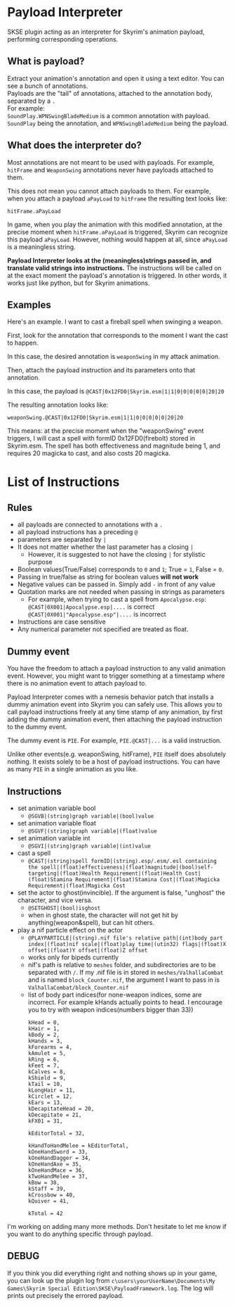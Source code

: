 # Payload Interpreter
SKSE plugin acting as an interpreter for Skyrim's animation payload, performing corresponding operations.

## What is payload?
Extract your animation's annotation and open it using a text editor. You can see a bunch of annotations.<br/>
Payloads are the "tail" of annotations, attached to the annotation body, separated by a `.`<br/>
For example: <br/>
`SoundPlay.WPNSwingBladeMedium` is a common annotation with payload. <br/>
`SoundPlay` being the annotation, and `WPNSwingBladeMedium` being the payload. <br/>

## What does the interpreter do?
Most annotations are not meant to be used with payloads. For example, `hitFrame` and `WeaponSwing` annotations never have payloads attached to them. <br/>

This does not mean you cannot attach payloads to them. For example, when you attach a payload `aPayLoad` to `hitFrame` the resulting text looks like: <br/>

`hitFrame.aPayLoad`

In game, when you play the animation with this modified annotation, at the precise moment when `hitFrame.aPayLoad` is triggered, Skyrim can recognize this payload `aPayLoad`. However, nothing would happen at all, since `aPayLoad` is a meaningless string. 

**Payload Interpreter looks at the (meaningless)strings passed in, and translate valid strings into instructions.** The instructions will be called on at the exact moment the payload's annotation is triggered. In other words, it works just like python, but for Skyrim animations. <br/>

## Examples
Here's an example. I want to cast a fireball spell when swinging a weapon. <br/>

First, look for the annotation that corresponds to the moment I want the cast to happen. <br/>

In this case, the desired annotation is `weaponSwing` in my attack animation. <br/>

Then, attach the payload instruction and its parameters onto that annotation. <br/>

In this case, the payload is `@CAST|0x12FD0|Skyrim.esm|1|1|0|0|0|0|0|20|20` <br/>

The resulting annotation looks like: <br/>

`weaponSwing.@CAST|0x12FD0|Skyrim.esm|1|1|0|0|0|0|0|20|20` <br/>

This means: at the precise moment when the "weaponSwing" event triggers, I will cast a spell with formID 0x12FD0(firebolt) stored in Skyrim.esm. The spell has both effectiveness and magnitude being 1, and requires 20 magicka to cast, and also costs 20 magicka.

# List of Instructions
## Rules
- all payloads are connected to annotations with a `.`
- all payload instructions has a preceding `@`
- parameters are separated by `|`
- It does not matter whether the last parameter has a closing `|`
  - However, it is suggested to not have the closing `|` for stylistic purpose
- Boolean values(True/False) corresponds to `0` and `1`; True = `1`, False = `0`. 
- Passing in true/false as string for boolean values **will not work**
- Negative values can be passed in. Simply add `-` in front of any value
- Quotation marks are not needed when passing in strings as parameters
  - For example, when trying to cast a spell from `Apocalypse.esp`: <br/>
   `@CAST|0X001|Apocalypse.esp|....` is correct <br/>
   `@CAST|0X001|"Apocalypse.esp"|....` is incorrect <br/>
- Instructions are case sensitive
- Any numerical parameter not specified are treated as float.


## Dummy event
You have the freedom to attach a payload instruction to any valid animation event. However, you might want to trigger something at a timestamp where there is no animation event to attach payload to. <br/>

Payload Interpreter comes with a nemesis behavior patch that installs a dummy animation event into Skyrim you can safely use. This allows you to call payload instructions freely at any time stamp of any animation, by first adding the dummy animation event, then attaching the payload instruction to the dummy event.

The dummy event is `PIE`. For example, `PIE.@CAST|...` is a valid instruction.

Unlike other events(e.g. weaponSwing, hitFrame), `PIE` itself does absolutely nothing. It exists solely to be a host of payload instructions. You can have as many `PIE` in a single animation as you like.

## Instructions
- set animation variable bool<br/>
  - `@SGVB|(string)graph variable|(bool)value`<br/>
- set animation variable float<br/>
  - `@SGVF|(string)graph variable|(float)value`<br/>
- set animation variable int<br/>
  - `@SGVI|(string)graph variable|(int)value `<br/>
- cast a spell<br/>
  - `@CAST|(string)spell formID|(string).esp/.esm/.esl containing the spell|(float)effectiveness|(float)magnitude|(bool)self-targeting|(float)Health Requirement|(float)Health Cost|(float)Stamina Requirement|(float)Stamina Cost|(float)Magicka Requirement|(float)Magicka Cost`<br/>
- set the actor to ghost(invincible). If the argument is false, "unghost" the character, and vice versa. <br/>
  - `@SETGHOST|(bool)isghost`<br/>
  - when in ghost state, the character will not get hit by anything(weapon&spell), but can hit others. 
- play a nif particle effect on the actor
  - `@PLAYPARTICLE|(string).nif file's relative path|(int)body part index|(float)nif scale|(float)play time|(utin32) flags|(float)X offset|(float)Y offset|(float)Z offset`
  - works only for bipeds currently
  - nif's path is relative to `meshes` folder, and subdirectories are to be separated with `/`. If my .nif file is in stored in `meshes/ValhallaCombat` and is named `block_Counter.nif`, the argument I want to pass in is `ValhallaCombat/block_Counter.nif`
  - list of body part indices(for none-weapon indices, some are incorrect. For example kHands actually points to head. I encourage you to try with weapon indices(numbers bigger than 33))
    ```
    kHead = 0,
    kHair = 1,
    kBody = 2,
    kHands = 3,
    kForearms = 4,
    kAmulet = 5,
    kRing = 6,
    kFeet = 7,
    kCalves = 8,
    kShield = 9,
    kTail = 10,
    kLongHair = 11,
    kCirclet = 12,
    kEars = 13,
    kDecapitateHead = 20,
    kDecapitate = 21,
    kFX01 = 31,

    kEditorTotal = 32,

    kHandToHandMelee = kEditorTotal,
    kOneHandSword = 33,
    kOneHandDagger = 34,
    kOneHandAxe = 35,
    kOneHandMace = 36,
    kTwoHandMelee = 37,
    kBow = 38,
    kStaff = 39,
    kCrossbow = 40,
    kQuiver = 41,

    kTotal = 42
    ```
I'm working on adding many more methods. Don't hesitate to let me know if you want to do anything specific through payload.

## DEBUG
If you think you did everything right and nothing shows up in your game, you can look up the plugin log from `c\users\yourUserName\Documents\My Games\Skyrim Special Edition\SKSE\PayloadFramework.log`. The log will prints out precisely the errored payload.
